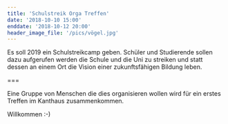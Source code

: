 ```yaml
---
title: 'Schulstreik Orga Treffen'
date: '2018-10-10 15:00'
enddate: '2018-10-12 20:00'
header_image_file: '/pics/vögel.jpg'
---
```


Es soll 2019 ein Schulstreikcamp geben. Schüler und Studierende sollen dazu aufgerufen werden die Schule und die Uni zu streiken und statt dessen an einem Ort die Vision einer zukunftsfähigen Bildung leben.  

===

Eine Gruppe von Menschen die dies organisieren wollen wird für ein erstes Treffen im Kanthaus zusammenkommen.

Willkommen :-)

[]((pics/vögel.jgp))